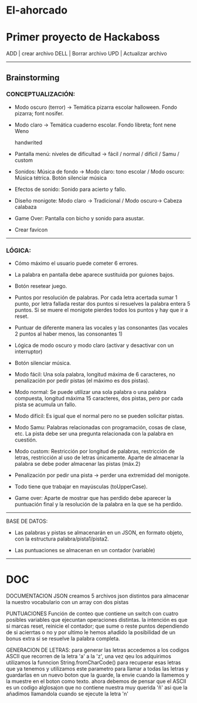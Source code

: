 # El-ahorcado

# Primer proyecto de Hackaboss

ADD | crear archivo
DELL | Borrar archivo
UPD | Actualizar archivo

---

## Brainstorming

### CONCEPTUALIZACIÓN:

- Modo oscuro (terror) -> Temática pizarra escolar halloween. Fondo pizarra; font nosifer.

- Modo claro -> Temática cuaderno escolar. Fondo libreta; font <h>nene Weno</h> <p>handwrited</p>

- Pantalla menú: niveles de dificultad -> fácil / normal / difícil / Samu / custom

- Sonidos: Música de fondo -> Modo claro: tono escolar / Modo oscuro: Música tétrica. Botón silenciar música

- Efectos de sonido: Sonido para acierto y fallo.

- Diseño monigote: Modo claro -> Tradicional / Modo oscuro-> Cabeza calabaza

- Game Over: Pantalla con bicho y sonido para asustar.

- Crear favicon

---

### LÓGICA:

- Cómo máximo el usuario puede cometer 6 errores.

- La palabra en pantalla debe aparece sustituida por guiones bajos.

- Botón resetear juego.

- Puntos por resolución de palabras. Por cada letra acertada sumar 1 punto, por letra fallada restar dos puntos si resuelves la palabra entera 5 puntos. Si se muere el monigote pierdes todos los puntos y hay que ir a reset.

- Puntuar de diferente manera las vocales y las consonantes (las vocales 2 puntos al haber menos, las consonantes 1)

- Lógica de modo oscuro y modo claro (activar y desactivar con un interruptor)

- Botón silenciar música.

- Modo fácil: Una sola palabra, longitud máxima de 6 caracteres, no penalización por pedir pistas (el máximo es dos pistas).

- Modo normal: Se puede utilizar una sola palabra o una palabra compuesta, longitud máxima 15 caracteres, dos pistas, pero por cada pista se acumula un fallo.

- Modo difícil: Es igual que el normal pero no se pueden solicitar pistas.

- Modo Samu: Palabras relacionadas con programación, cosas de clase, etc. La pista debe ser una pregunta relacionada con la palabra en cuestión.

- Modo custom: Restricción por longitud de palabras, restricción de letras, restricción al uso de letras únicamente. Aparte de almacenar la palabra se debe poder almacenar las pistas (máx.2)

- Penalización por pedir una pista -> perder una extremidad del monigote.

- Todo tiene que trabajar en mayúsculas (toUpperCase).

- Game over: Aparte de mostrar que has perdido debe aparecer la puntuación final y la resolución de la palabra en la que se ha perdido.

---

BASE DE DATOS:

- Las palabras y pistas se almacenarán en un JSON, en formato objeto, con la estructura palabra/pista1/pista2.

- Las puntuaciones se almacenan en un contador (variable)

---
# DOC

DOCUMENTACION JSON
creamos 5 archivos json distintos para almacenar la nuestro vocabulario con un array con dos pistas

PUNTUACIONES
Función de conteo que contiene un switch con cuatro posibles variables que ejecuntan operaciones distintas. la intención es que si marcas reset, reinicie el contador; que sume o reste puntos dependiendo de si acierrtas o no y por ultimo le hemos añadido la posibilidad de un bonus extra si se resuelve la palabra completa.


GENERACION DE LETRAS:
para generar las letras accedemos a los codigos ASCII que recorren de la letra 'a' a la 'z', una vez qeu los adquirimos utilizamos la funncion String.fromCharCode() para recuperar esas letras que ya tenemos y utilizamos este parametro para llamar a todas las letras y guardarlas en un nuevo boton que la guarde, la envie cuando la llamemos y la muestre en el boton como texto. ahora debemos de pensar que el ASCII es un codigo alglosajon que no contiene nuestra muy querida 'ñ' asi  que la añadimos llamandola cuando se ejecute la letra 'n'